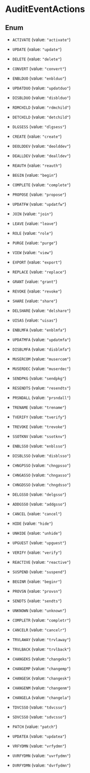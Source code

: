 

# AuditEventActions

## Enum


* `ACTIVATE` (value: `"activate"`)

* `UPDATE` (value: `"update"`)

* `DELETE` (value: `"delete"`)

* `CONVERT` (value: `"convert"`)

* `ENBLDUO` (value: `"enblduo"`)

* `UPDATDUO` (value: `"updatduo"`)

* `DISBLDUO` (value: `"disblduo"`)

* `RDMCHILD` (value: `"rdmchild"`)

* `DETCHILD` (value: `"detchild"`)

* `DLGSESS` (value: `"dlgsess"`)

* `CREATE` (value: `"create"`)

* `DEOLDDEV` (value: `"deolddev"`)

* `DEALLDEV` (value: `"dealldev"`)

* `REAUTH` (value: `"reauth"`)

* `BEGIN` (value: `"begin"`)

* `COMPLETE` (value: `"complete"`)

* `PROPOSE` (value: `"propose"`)

* `UPDATFW` (value: `"updatfw"`)

* `JOIN` (value: `"join"`)

* `LEAVE` (value: `"leave"`)

* `ROLE` (value: `"role"`)

* `PURGE` (value: `"purge"`)

* `VIEW` (value: `"view"`)

* `EXPORT` (value: `"export"`)

* `REPLACE` (value: `"replace"`)

* `GRANT` (value: `"grant"`)

* `REVOKE` (value: `"revoke"`)

* `SHARE` (value: `"share"`)

* `DELSHARE` (value: `"delshare"`)

* `UISAS` (value: `"uisas"`)

* `ENBLMFA` (value: `"enblmfa"`)

* `UPDATMFA` (value: `"updatmfa"`)

* `DISBLMFA` (value: `"disblmfa"`)

* `MUSERCOM` (value: `"musercom"`)

* `MUSERDEC` (value: `"muserdec"`)

* `SENDPKG` (value: `"sendpkg"`)

* `RESENDTS` (value: `"resendts"`)

* `PRSNDALL` (value: `"prsndall"`)

* `TRENAME` (value: `"trename"`)

* `TVERIFY` (value: `"tverify"`)

* `TREVOKE` (value: `"trevoke"`)

* `SSOTKNV` (value: `"ssotknv"`)

* `ENBLSSO` (value: `"enblsso"`)

* `DISBLSSO` (value: `"disblsso"`)

* `CHNGPSSO` (value: `"chngpsso"`)

* `CHNGASSO` (value: `"chngasso"`)

* `CHNGDSSO` (value: `"chngdsso"`)

* `DELGSSO` (value: `"delgsso"`)

* `ADDGSSO` (value: `"addgsso"`)

* `CANCEL` (value: `"cancel"`)

* `HIDE` (value: `"hide"`)

* `UNHIDE` (value: `"unhide"`)

* `UPGUEST` (value: `"upguest"`)

* `VERIFY` (value: `"verify"`)

* `REACTIVE` (value: `"reactive"`)

* `SUSPEND` (value: `"suspend"`)

* `BEGINR` (value: `"beginr"`)

* `PROVSN` (value: `"provsn"`)

* `SENDTS` (value: `"sendts"`)

* `UNKNOWN` (value: `"unknown"`)

* `COMPLETR` (value: `"completr"`)

* `CANCELR` (value: `"cancelr"`)

* `TRVLAWAY` (value: `"trvlaway"`)

* `TRVLBACK` (value: `"trvlback"`)

* `CHANGEKS` (value: `"changeks"`)

* `CHANGEMP` (value: `"changemp"`)

* `CHANGESK` (value: `"changesk"`)

* `CHANGENM` (value: `"changenm"`)

* `CHANGELA` (value: `"changela"`)

* `TDVCSSO` (value: `"tdvcsso"`)

* `SDVCSSO` (value: `"sdvcsso"`)

* `PATCH` (value: `"patch"`)

* `UPDATEA` (value: `"updatea"`)

* `VRFYDMN` (value: `"vrfydmn"`)

* `UVRFYDMN` (value: `"uvrfydmn"`)

* `DVRFYDMN` (value: `"dvrfydmn"`)



